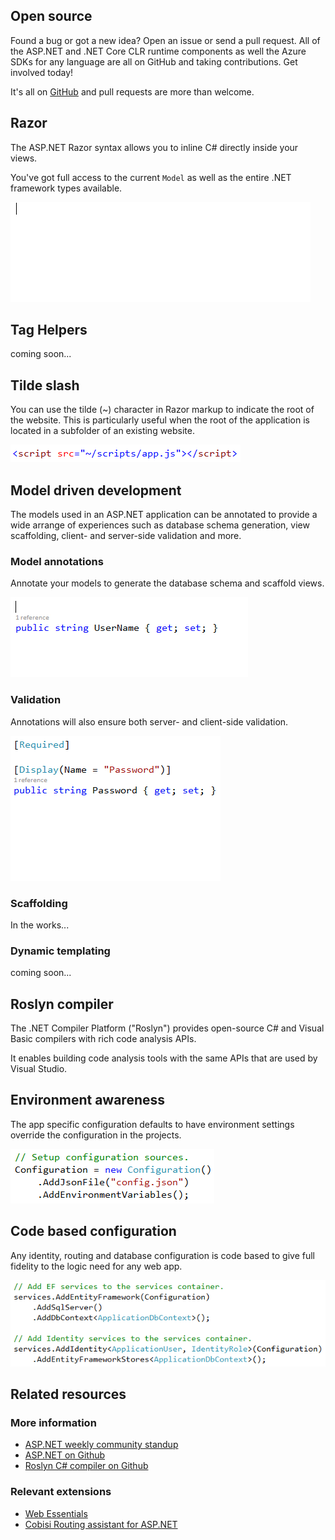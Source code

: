 ﻿<properties
	pageTitle="C# / ASP.NET"
	description="ASP.NET is a free, open source web framework for building great Web sites and Web applications using HTML, CSS and JavaScript."
	slug="aspnet"
    order="100"
	keywords="asp, aspnet, asp.net, roslyn, server-side, mvc, webforms, web forms, webpages, web pages"
/>

## Open source
Found a bug or got a new idea? Open an issue or send a pull request. 
All of the ASP.NET and .NET Core CLR runtime components as well the Azure SDKs 
for any language are all on GitHub and taking contributions. Get involved today! 

It's all on [GitHub](https://github.com/aspnet/home/)
and pull requests are more than welcome.

## Razor
The ASP.NET Razor syntax allows you to inline C# directly inside
your views. 

You've got full access to the current `Model` as well
as the entire .NET framework types available.

![ASP.NET Razor](_assets/aspnet-razor.gif)

## Tag Helpers
coming soon...

## Tilde slash
You can use the tilde (~) character in Razor markup to indicate the root
of the website. This is particularly useful when the root of the application
is located in a subfolder of an existing website.

![ASP.NET the tilde character](_assets/aspnet-tilde.png)

## Model driven development
The models used in an ASP.NET application can be annotated to provide
a wide arrange of experiences such as database schema generation,
view scaffolding, client- and server-side validation and more.

### Model annotations
Annotate your models to generate the database schema and scaffold views.

![ASP.NET model annotations](_assets/aspnet-model-annotations.gif)

### Validation
Annotations will also ensure both server- and client-side validation.

![ASP.NET annotations for validation](_assets/aspnet-annotations-validation.gif)

### Scaffolding
In the works...

### Dynamic templating
coming soon...

## Roslyn compiler
The .NET Compiler Platform ("Roslyn") provides open-source C# and 
Visual Basic compilers with rich code analysis APIs. 

It enables building code analysis tools with the same APIs that are 
used by Visual Studio.

## Environment awareness
The app specific configuration defaults to have environment settings override
the configuration in the projects.

![ASP.NET configuration](_assets/aspnet-configuration.png)

## Code based configuration
Any identity, routing and database configuration is code based to give
full fidelity to the logic need for any web app.

![ASP.NET code based configuration](_assets/aspnet-code-configuration.png)

<aside role="complementary">

## Related resources

<section>

### More information

- [ASP.NET weekly community standup](http://www.youtube.com/playlist?list=PL0M0zPgJ3HSftTAAHttA3JQU4vOjXFquF)
- [ASP.NET on Github](https://github.com/aspnet/home/)
- [Roslyn C# compiler on Github](https://github.com/dotnet/roslyn/)
</section>

<section>

### Relevant extensions

- [Web Essentials](https://visualstudiogallery.msdn.microsoft.com/ee6e6d8c-c837-41fb-886a-6b50ae2d06a2)
- [Cobisi Routing assistant for ASP.NET](https://visualstudiogallery.msdn.microsoft.com/f0589156-a8e6-47db-8bac-90f01ca6b8a3)
</section>

</aside>
